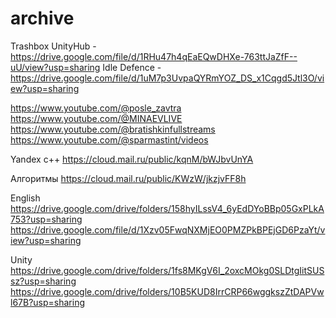 # archive
Trashbox
UnityHub - https://drive.google.com/file/d/1RHu47h4qEaEQwDHXe-763ttJaZfF--uU/view?usp=sharing
Idle Defence - https://drive.google.com/file/d/1uM7p3UvpaQYRmYOZ_DS_x1Cqgd5Jtl3O/view?usp=sharing



https://www.youtube.com/@posle_zavtra
https://www.youtube.com/@MINAEVLIVE
https://www.youtube.com/@bratishkinfullstreams
https://www.youtube.com/@sparmastint/videos


Yandex c++
https://cloud.mail.ru/public/kqnM/bWJbvUnYA

Алгоритмы
https://cloud.mail.ru/public/KWzW/jkzjvFF8h

English
https://drive.google.com/drive/folders/158hyILssV4_6yEdDYoBBp05GxPLkA753?usp=sharing
https://drive.google.com/file/d/1Xzv05FwqNXMjEO0PMZPkBPEjGD6PzaYt/view?usp=sharing

Unity
https://drive.google.com/drive/folders/1fs8MKgV6I_2oxcMOkg0SLDtgIitSUSsz?usp=sharing
https://drive.google.com/drive/folders/10B5KUD8IrrCRP66wggkszZtDAPVwl67B?usp=sharing
